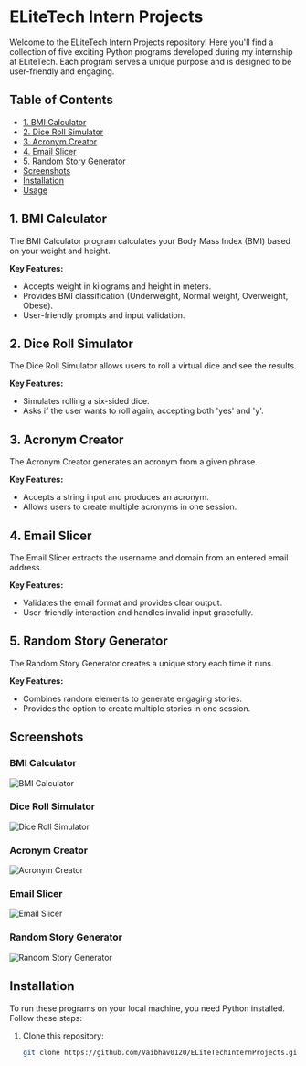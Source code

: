 # ELiteTech Intern Projects

Welcome to the ELiteTech Intern Projects repository! Here you'll find a collection of five exciting Python programs developed during my internship at ELiteTech. Each program serves a unique purpose and is designed to be user-friendly and engaging. 

## Table of Contents
- [1. BMI Calculator](#1-bmi-calculator)
- [2. Dice Roll Simulator](#2-dice-roll-simulator)
- [3. Acronym Creator](#3-acronym-creator)
- [4. Email Slicer](#4-email-slicer)
- [5. Random Story Generator](#5-random-story-generator)
- [Screenshots](#screenshots)
- [Installation](#installation)
- [Usage](#usage)

## 1. BMI Calculator
The BMI Calculator program calculates your Body Mass Index (BMI) based on your weight and height.

**Key Features:**
- Accepts weight in kilograms and height in meters.
- Provides BMI classification (Underweight, Normal weight, Overweight, Obese).
- User-friendly prompts and input validation.

## 2. Dice Roll Simulator
The Dice Roll Simulator allows users to roll a virtual dice and see the results.

**Key Features:**
- Simulates rolling a six-sided dice.
- Asks if the user wants to roll again, accepting both 'yes' and 'y'.

## 3. Acronym Creator
The Acronym Creator generates an acronym from a given phrase.

**Key Features:**
- Accepts a string input and produces an acronym.
- Allows users to create multiple acronyms in one session.

## 4. Email Slicer
The Email Slicer extracts the username and domain from an entered email address.

**Key Features:**
- Validates the email format and provides clear output.
- User-friendly interaction and handles invalid input gracefully.

## 5. Random Story Generator
The Random Story Generator creates a unique story each time it runs.

**Key Features:**
- Combines random elements to generate engaging stories.
- Provides the option to create multiple stories in one session.

## Screenshots

### BMI Calculator
![BMI Calculator](screenshots/bmi_calculator.png)

### Dice Roll Simulator
![Dice Roll Simulator](screenshots/dice_roll_simulator.png)

### Acronym Creator
![Acronym Creator](screenshots/acronym_creator.png)

### Email Slicer
![Email Slicer](screenshots/email_slicer.png)

### Random Story Generator
![Random Story Generator](screenshots/random_story_generator.png)

## Installation
To run these programs on your local machine, you need Python installed. Follow these steps:

1. Clone this repository:
   ```bash
   git clone https://github.com/Vaibhav0120/ELiteTechInternProjects.git

